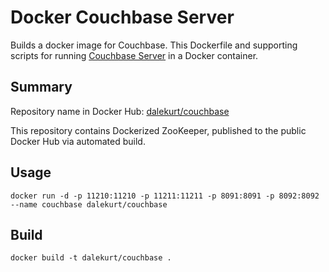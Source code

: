 # Docker Couchbase Server

Builds a docker image for Couchbase. This Dockerfile and supporting scripts for running [Couchbase Server](http://couchbase.com/) in a Docker container.

## Summary

Repository name in Docker Hub: [dalekurt/couchbase](https://hub.docker.com/u/dalekurt/couchbase)

This repository contains Dockerized ZooKeeper, published to the public Docker Hub via automated build.

## Usage
```docker run -d -p 11210:11210 -p 11211:11211 -p 8091:8091 -p 8092:8092 --name couchbase dalekurt/couchbase```

## Build

```docker build -t dalekurt/couchbase .```


